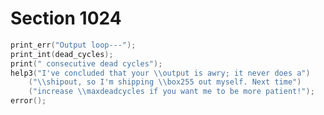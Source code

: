 # Section 1024

```c << Explain that too many dead cycles have occurred in a row >>=
print_err("Output loop---");
print_int(dead_cycles);
print(" consecutive dead cycles");
help3("I've concluded that your \\output is awry; it never does a")
    ("\\shipout, so I'm shipping \\box255 out myself. Next time")
    ("increase \\maxdeadcycles if you want me to be more patient!");
error();
```
